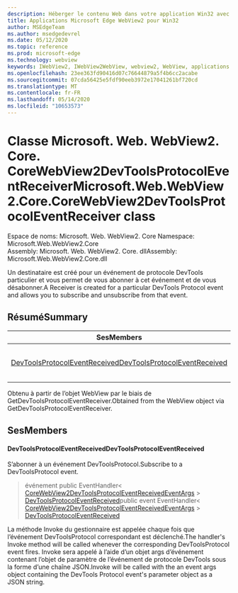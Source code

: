 ```yaml
---
description: Héberger le contenu Web dans votre application Win32 avec le contrôle Microsoft Edge WebView2
title: Applications Microsoft Edge WebView2 pour Win32
author: MSEdgeTeam
ms.author: msedgedevrel
ms.date: 05/12/2020
ms.topic: reference
ms.prod: microsoft-edge
ms.technology: webview
keywords: IWebView2, IWebView2WebView, webview2, WebView, applications Win32, Win32, Edge, ICoreWebView2, ICoreWebView2Controller, contrôle de navigateur, html Edge
ms.openlocfilehash: 23ee363fd90416d07c76644879a5f4b6cc2acabe
ms.sourcegitcommit: 07cda56425e5fdf90eeb3972e17041261bf720cd
ms.translationtype: MT
ms.contentlocale: fr-FR
ms.lasthandoff: 05/14/2020
ms.locfileid: "10653573"
---
```

# <span data-ttu-id="4db93-104">Classe Microsoft. Web. WebView2. Core. CoreWebView2DevToolsProtocolEventReceiver</span><span class="sxs-lookup"><span data-stu-id="4db93-104">Microsoft.Web.WebView2.Core.CoreWebView2DevToolsProtocolEventReceiver class</span></span> 

<span data-ttu-id="4db93-105">Espace de noms: Microsoft. Web. WebView2. Core </span><span class="sxs-lookup"><span data-stu-id="4db93-105">Namespace: Microsoft.Web.WebView2.Core</span></span>\
<span data-ttu-id="4db93-106">Assembly: Microsoft. Web. WebView2. Core. dll</span><span class="sxs-lookup"><span data-stu-id="4db93-106">Assembly: Microsoft.Web.WebView2.Core.dll</span></span>

<span data-ttu-id="4db93-107">Un destinataire est créé pour un événement de protocole DevTools particulier et vous permet de vous abonner à cet événement et de vous désabonner.</span><span class="sxs-lookup"><span data-stu-id="4db93-107">A Receiver is created for a particular DevTools Protocol event and allows you to subscribe and unsubscribe from that event.</span></span>

## <span data-ttu-id="4db93-108">Résumé</span><span class="sxs-lookup"><span data-stu-id="4db93-108">Summary</span></span>

 <span data-ttu-id="4db93-109">Ses</span><span class="sxs-lookup"><span data-stu-id="4db93-109">Members</span></span>                        | <span data-ttu-id="4db93-110">Descriptions</span><span class="sxs-lookup"><span data-stu-id="4db93-110">Descriptions</span></span>
--------------------------------|---------------------------------------------
[<span data-ttu-id="4db93-111">DevToolsProtocolEventReceived</span><span class="sxs-lookup"><span data-stu-id="4db93-111">DevToolsProtocolEventReceived</span></span>](#devtoolsprotocoleventreceived) | <span data-ttu-id="4db93-112">S’abonner à un événement DevToolsProtocol.</span><span class="sxs-lookup"><span data-stu-id="4db93-112">Subscribe to a DevToolsProtocol event.</span></span>

<span data-ttu-id="4db93-113">Obtenu à partir de l’objet WebView par le biais de GetDevToolsProtocolEventReceiver.</span><span class="sxs-lookup"><span data-stu-id="4db93-113">Obtained from the WebView object via GetDevToolsProtocolEventReceiver.</span></span>

## <span data-ttu-id="4db93-114">Ses</span><span class="sxs-lookup"><span data-stu-id="4db93-114">Members</span></span>

#### <span data-ttu-id="4db93-115">DevToolsProtocolEventReceived</span><span class="sxs-lookup"><span data-stu-id="4db93-115">DevToolsProtocolEventReceived</span></span> 

<span data-ttu-id="4db93-116">S’abonner à un événement DevToolsProtocol.</span><span class="sxs-lookup"><span data-stu-id="4db93-116">Subscribe to a DevToolsProtocol event.</span></span>

> <span data-ttu-id="4db93-117">événement public EventHandler< [CoreWebView2DevToolsProtocolEventReceivedEventArgs](microsoft-web-webview2-core-corewebview2devtoolsprotocoleventreceivedeventargs.md)  >  [DevToolsProtocolEventReceived](#devtoolsprotocoleventreceived)</span><span class="sxs-lookup"><span data-stu-id="4db93-117">public event EventHandler< [CoreWebView2DevToolsProtocolEventReceivedEventArgs](microsoft-web-webview2-core-corewebview2devtoolsprotocoleventreceivedeventargs.md) > [DevToolsProtocolEventReceived](#devtoolsprotocoleventreceived)</span></span>

<span data-ttu-id="4db93-118">La méthode Invoke du gestionnaire est appelée chaque fois que l’événement DevToolsProtocol correspondant est déclenché.</span><span class="sxs-lookup"><span data-stu-id="4db93-118">The handler's Invoke method will be called whenever the corresponding DevToolsProtocol event fires.</span></span> <span data-ttu-id="4db93-119">Invoke sera appelé à l’aide d’un objet args d’événement contenant l’objet de paramètre de l’événement de protocole DevTools sous la forme d’une chaîne JSON.</span><span class="sxs-lookup"><span data-stu-id="4db93-119">Invoke will be called with the an event args object containing the DevTools Protocol event's parameter object as a JSON string.</span></span>

